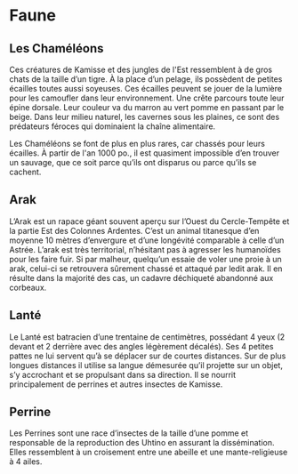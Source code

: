 # Faune

## Les Chaméléons

Ces créatures de Kamisse et des jungles de l'Est ressemblent à de gros chats de la taille d’un tigre. À la place d’un pelage, ils possèdent de petites écailles toutes aussi soyeuses. Ces écailles peuvent se jouer de la lumière pour les camoufler dans leur environnement. Une crête parcours toute leur épine dorsale. Leur couleur va du marron au vert pomme en passant par le beige. Dans leur milieu naturel, les cavernes sous les plaines, ce sont des prédateurs féroces qui dominaient la chaîne alimentaire.

Les Chaméléons se font de plus en plus rares, car chassés pour leurs écailles. À partir de l'an 1000 po., il est quasiment impossible d’en trouver un sauvage, que ce soit parce qu’ils ont disparus ou parce qu’ils se cachent.

## Arak

L’Arak est un rapace géant souvent aperçu sur l’Ouest du Cercle-Tempête et la partie Est des Colonnes Ardentes. C’est un animal titanesque d’en moyenne 10 mètres d’envergure et d’une longévité comparable à celle d’un Astrée. L’arak est très territorial, n’hésitant pas à agresser les humanoïdes pour les faire fuir. Si par malheur, quelqu’un essaie de voler une proie à un arak, celui-ci se retrouvera sûrement chassé et attaqué par ledit arak. Il en résulte dans la majorité des cas, un cadavre déchiqueté abandonné aux corbeaux.

## Lanté

Le Lanté est batracien d’une trentaine de centimètres, possédant 4 yeux (2 devant et 2 derrière avec des angles légèrement décalés). Ses 4 petites pattes ne lui servent qu’à se déplacer sur de courtes distances. Sur de plus longues distances il utilise sa langue démesurée qu’il projette sur un objet, s’y accrochant et se propulsant dans sa direction. Il se nourrit principalement de perrines et autres insectes de Kamisse.

## Perrine

Les Perrines sont une race d’insectes de la taille d’une pomme et responsable de la reproduction des Uhtino en assurant la dissémination. Elles ressemblent à un croisement entre une abeille et une mante-religieuse à 4 ailes.
	
